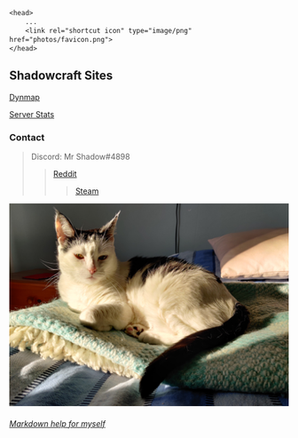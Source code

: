 
	<head>
		...
		<link rel="shortcut icon" type="image/png" href="photos/favicon.png">
	</head>

## Shadowcraft Sites

[Dynmap](https://map.shadowcraft.site)

[Server Stats](https://stats.shadowcraft.site)



### Contact

> Discord: Mr Shadow#4898
>> [Reddit](https://www.reddit.com/user/Tonizombie/)
>>> [Steam](https://steamcommunity.com/id/Tonizombie)

![Laku](/photos/laku.png)


###### [Markdown help for myself](https://shadowcraft.site/markdown.md)
